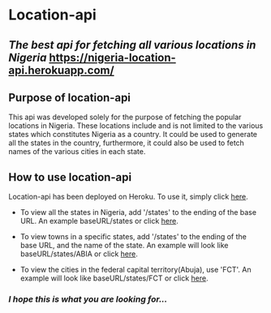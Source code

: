 # Location-api
## _The best api for fetching all various locations in Nigeria_ https://nigeria-location-api.herokuapp.com/

## Purpose of location-api
This api was developed solely for the purpose of fetching the popular locations in Nigeria. 
These locations include and is not limited to the various states which constitutes Nigeria as a country.
It could be used to generate all the states in the country, furthermore, it could also be used to fetch 
names of the various cities in each state.

## How to use location-api
Location-api has been deployed on Heroku. To use it, simply click [here](https://nigeria-location-api.herokuapp.com 'location-api').
+ To view all the states in Nigeria, add '/states' to the ending of the base URL. 
     An example baseURL/states or click  [here](https://nigeria-location-api.herokuapp.com/locations/states 'states').

+ To view towns in a specific states,  add '/states' to the ending of the base URL, and the name of the state.
     An example will look like baseURL/states/ABIA or click [here](https://nigeria-location-api.herokuapp.com/locations/states/ABIA 'cities').

+ To view the cities in the federal capital territory(Abuja), use 'FCT'.
     An example will look like baseURL/states/FCT or click [here](https://nigeria-location-api.herokuapp.com/locations/states/FCT).


### _I hope this is what you are looking for..._ 

